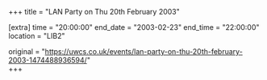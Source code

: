 +++
title = "LAN Party on Thu 20th February 2003"

[extra]
time = "20:00:00"
end_date = "2003-02-23"
end_time = "22:00:00"
location = "LIB2"

original = "https://uwcs.co.uk/events/lan-party-on-thu-20th-february-2003-1474488936594/"    
+++




